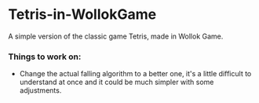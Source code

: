 # Tetris-in-WollokGame
A simple version of the classic game Tetris, made in Wollok Game.

### Things to work on:
- Change the actual falling algorithm to a better one, it's a little difficult to understand at once and it could be much simpler with some adjustments.

